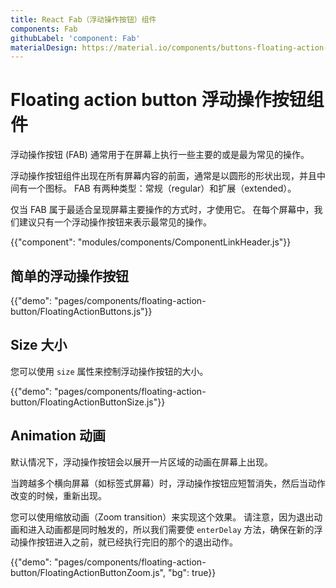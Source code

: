 ```yaml
---
title: React Fab（浮动操作按钮）组件
components: Fab
githubLabel: 'component: Fab'
materialDesign: https://material.io/components/buttons-floating-action-button
---
```


# Floating action button 浮动操作按钮组件

<p class="description">浮动操作按钮 (FAB) 通常用于在屏幕上执行一些主要的或是最为常见的操作。</p>

浮动操作按钮组件出现在所有屏幕内容的前面，通常是以圆形的形状出现，并且中间有一个图标。 FAB 有两种类型：常规（regular）和扩展（extended）。

仅当 FAB 属于最适合呈现屏幕主要操作的方式时，才使用它。 在每个屏幕中，我们建议只有一个浮动操作按钮来表示最常见的操作。

{{"component": "modules/components/ComponentLinkHeader.js"}}

## 简单的浮动操作按钮

{{"demo": "pages/components/floating-action-button/FloatingActionButtons.js"}}

## Size 大小

您可以使用 `size` 属性来控制浮动操作按钮的大小。

{{"demo": "pages/components/floating-action-button/FloatingActionButtonSize.js"}}

## Animation 动画

默认情况下，浮动操作按钮会以展开一片区域的动画在屏幕上出现。

当跨越多个横向屏幕（如标签式屏幕）时，浮动操作按钮应短暂消失，然后当动作改变的时候，重新出现。

您可以使用缩放动画（Zoom transition）来实现这个效果。 请注意，因为退出动画和进入动画都是同时触发的，所以我们需要使 `enterDelay` 方法，确保在新的浮动操作按钮进入之前，就已经执行完旧的那个的退出动作。

{{"demo": "pages/components/floating-action-button/FloatingActionButtonZoom.js", "bg": true}}
